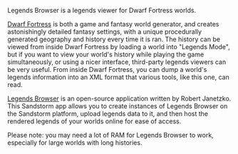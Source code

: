 Legends Browser is a legends viewer for Dwarf Fortress worlds.

[Dwarf Fortress](http://www.bay12games.com/dwarves/) is both a game and fantasy world generator,
and creates astonishingly detailed fantasy settings, with a unique procedurally generated
geography and history every time it is ran. The history can be viewed from inside Dwarf Fortress
by loading a world into "Legends Mode", but if you want to view your world's history while
playing the game simultaneously, or using a nicer interface, third-party legends viewers
can be very useful. From inside Dwarf Fortress, you can dump a world's legends information
into an XML format that various tools, like this one, can read.

[Legends Browser](https://github.com/robertjanetzko/LegendsBrowser) is an open-source application written by
Robert Janetzko. This Sandstorm app allows you to create instances of Legends Browser on
the Sandstorm platform, upload legends data to it, and then host the rendered legends
of your worlds online for ease of access.

Please note: you may need a lot of RAM for Legends Browser to work, especially for large
worlds with long histories.
